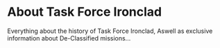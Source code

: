 # About Task Force Ironclad
Everything about the history of Task Force Ironclad, Aswell as exclusive information about De-Classified missions...
